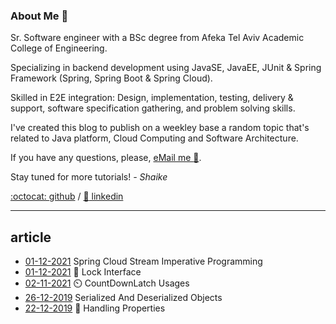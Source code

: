 ### About Me 🚀
Sr. Software engineer with a BSc degree from Afeka Tel Aviv Academic College of Engineering.

Specializing in backend development using JavaSE, JavaEE, JUnit & Spring Framework (Spring, Spring Boot & Spring Cloud).

Skilled in E2E integration: Design, implementation, testing, delivery & support, software specification gathering, and problem solving skills.

I've created this blog to publish on a weekley base a random topic that's related to Java platform, Cloud Computing and Software Architecture.

If you have any questions, please, [eMail me :email:](mailto:shaike.zam@gmail.com "eMail me").

Stay tuned for more tutorials!
*- Shaike*

[:octocat: github](https://github.com/shaikezam/) / [:dolls: linkedin](https://www.linkedin.com/in/shai-zambrovski-112505a5/)

------------
## article
- [01-12-2021](article/spring_cloud_stream_imperative "Spring Cloud Stream Imperative Programming") Spring Cloud Stream Imperative Programming
- [01-12-2021](article/lock "Lock Interface") :key: Lock Interface
- [02-11-2021](article/countdownlatch "CountDownLatch usages") :timer_clock: CountDownLatch Usages
- [26-12-2019](article/serialized_and_deserialized_objects "Serialized And Deserialized Objects") Serialized And Deserialized Objects
- [22-12-2019](article/handling_properties "Handling Properties") :briefcase: Handling Properties

